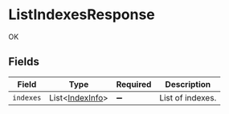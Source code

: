 # ListIndexesResponse

OK


## Fields

| Field                                               | Type                                                | Required                                            | Description                                         |
| --------------------------------------------------- | --------------------------------------------------- | --------------------------------------------------- | --------------------------------------------------- |
| `indexes`                                           | List<[IndexInfo](../../models/shared/IndexInfo.md)> | :heavy_minus_sign:                                  | List of indexes.                                    |